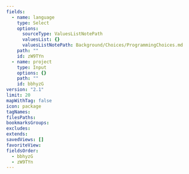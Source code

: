 ```yaml
---
fields:
  - name: language
    type: Select
    options:
      sourceType: ValuesListNotePath
      valuesList: {}
      valuesListNotePath: Background/Choices/ProgrammingChoices.md
    path: ""
    id: zW9TYn
  - name: project
    type: Input
    options: {}
    path: ""
    id: bbhyzG
version: "2.1"
limit: 20
mapWithTag: false
icon: package
tagNames: 
filesPaths: 
bookmarksGroups: 
excludes: 
extends: 
savedViews: []
favoriteView: 
fieldsOrder:
  - bbhyzG
  - zW9TYn
---
```

